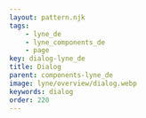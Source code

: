 ```yaml
---
layout: pattern.njk
tags: 
    - lyne_de
    - lyne_components_de
    - page
key: dialog-lyne_de
title: Dialog
parent: components-lyne_de
image: lyne/overview/dialog.webp
keywords: dialog
order: 220
---
```

